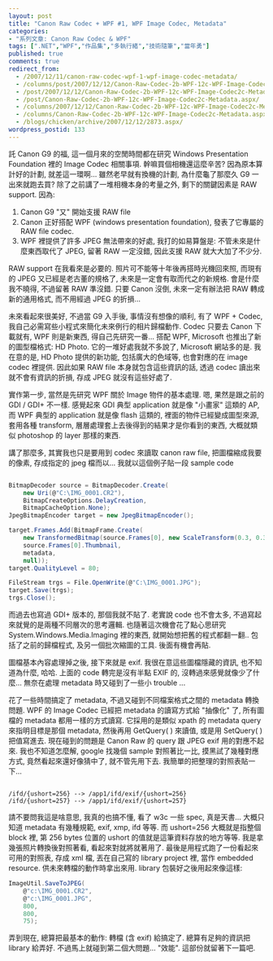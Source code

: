 ```yaml
---
layout: post
title: "Canon Raw Codec + WPF #1, WPF Image Codec, Metadata"
categories:
- "系列文章: Canon Raw Codec & WPF"
tags: [".NET","WPF","作品集","多執行緒","技術隨筆","當年勇"]
published: true
comments: true
redirect_from:
  - /2007/12/11/canon-raw-codec-wpf-1-wpf-image-codec-metadata/
  - /columns/post/2007/12/12/Canon-Raw-Codec-2b-WPF-12c-WPF-Image-Codec2c-Metadata.aspx/
  - /post/2007/12/12/Canon-Raw-Codec-2b-WPF-12c-WPF-Image-Codec2c-Metadata.aspx/
  - /post/Canon-Raw-Codec-2b-WPF-12c-WPF-Image-Codec2c-Metadata.aspx/
  - /columns/2007/12/12/Canon-Raw-Codec-2b-WPF-12c-WPF-Image-Codec2c-Metadata.aspx/
  - /columns/Canon-Raw-Codec-2b-WPF-12c-WPF-Image-Codec2c-Metadata.aspx/
  - /blogs/chicken/archive/2007/12/12/2873.aspx/
wordpress_postid: 133
---
```


託 Canon G9 的福, 這一個月來的空閒時間都在研究 Windows Presentation Foundation 裡的 Image Codec 相關事項. 幹嘛買個相機還這麼辛苦? 因為原本算計好的計劃, 就差這一環啊... 雖然老早就有換機的計劃, 為什麼龜了那麼久 G9 一出來就跑去買? 除了之前講了一堆相機本身的考量之外, 剩下的關鍵因素是 RAW support. 因為:

1. Canon G9 "又" 開始支援 RAW file
2. Canon 正好搭配 WPF (windows presentation foundation), 發表了它專屬的 RAW file codec.
3. WPF 裡提供了許多 JPEG 無法帶來的好處, 我打的如易算盤是: 不管未來是什麼東西取代了 JPEG, 留著 RAW 一定沒錯, 因此支援 RAW 就大大加了不少分.

RAW support 在我看來是必要的. 照片可不能等十年後再搭時光機回來照, 而現有的 JPEG 又已經是老古董的規格了, 未來是一定會有取而代之的新規格. 會是什麼我不曉得, 不過留著 RAW 準沒錯. 只要 Canon 沒倒, 未來一定有辦法把 RAW 轉成新的通用格式, 而不用經過 JPEG 的折損...

未來看起來很美好, 不過當 G9 入手後, 事情沒有想像的順利, 有了 WPF + Codec, 我自己必需寫些小程式來簡化未來例行的相片歸檔動作. Codec 只要去 Canon 下載就有, WPF 則是新東西, 得自己先研究一番... 搭配 WPF, Microsoft 也推出了新的圖型檔格式: HD Photo. 它的一堆好處我就不多說了, Microsoft 網站多的是. 我在意的是, HD Photo 提供的新功能, 包括廣大的色域等, 也會對應的在 image codec 裡提供. 因此如果 RAW file 本身就包含這些資訊的話, 透過 codec 讀出來就不會有資訊的折損, 存成 JPEG 就沒有這些好處了.

實作第一步, 當然是先研究 WPF 關於 Image 物件的基本處理. 嗯, 果然是跟之前的 GDI / GDI+ 不一樣. 感覺起來 GDI 典型 application 就是像 "小畫家" 這類的 AP, 而 WPF 典型的 application 就是像 flash 這類的, 裡面的物件已經變成圖型來源, 套用各種 transform, 層層處理套上去後得到的結果才是你看到的東西, 大概就類似 photoshop 的 layer 那樣的東西.

講了那麼多, 其實我也只是要用到 codec 來讀取 canon raw file, 把圖檔縮成我要的像素, 存成指定的 jpeg 檔而以... 我就以這個例子貼一段 sample code

```csharp

BitmapDecoder source = BitmapDecoder.Create(
    new Uri(@"C:\IMG_0001.CR2"),
    BitmapCreateOptions.DelayCreation,
    BitmapCacheOption.None);
JpegBitmapEncoder target = new JpegBitmapEncoder(); 

target.Frames.Add(BitmapFrame.Create(
    new TransformedBitmap(source.Frames[0], new ScaleTransform(0.3, 0.3)),
    source.Frames[0].Thumbnail,
    metadata,
    null)); 
target.QualityLevel = 80; 

FileStream trgs = File.OpenWrite(@"C:\IMG_0001.JPG");
target.Save(trgs);
trgs.Close(); 

```

而過去也寫過 GDI+ 版本的, 那個我就不貼了. 老實說 code 也不會太多, 不過寫起來就覺的是兩種不同層次的思考邏輯. 也隨著這次機會花了點心思研究 System.Windows.Media.Imaging 裡的東西, 就開始想把舊的程式都翻一翻.. 包括了之前的歸檔程式, 及另一個批次縮圖的工具. 後面有機會再貼.

圖檔基本內容處理掉之後, 接下來就是 exif. 我很在意這些圖檔隱藏的資訊, 也不知道為什麼, 哈哈. 上面的 code 轉完是沒有半點 EXIF 的, 沒轉過來感覺就像少了什麼... 無奈在處理 metadata 時又碰到了一些小 trouble ...

花了一些時間搞定了 metadata, 不過又碰到不同檔案格式之間的 metadata 轉換問題. WPF 的 Image Codec 已經把 metadata 的讀寫方式給 "抽像化" 了, 所有圖檔的 metadata 都用一樣的方式讀寫. 它採用的是類似 xpath 的 metadata query 來指明目標是那個 metadata, 然後再用 GetQuery( ) 來讀值, 或是用 SetQuery( ) 把值寫進去. 現在碰到的問題是 Canon Raw 的 query 跟 JPEG exif 用的對應不起來. 我也不知道怎麼解, google 找幾個 sample 對照著比一比, 摸黑試了幾種對應方式, 竟然看起來還好像猜中了, 就不管先用下去. 我簡單的把整理的對照表貼一下...

```

/ifd/{ushort=256} --> /app1/ifd/exif/{ushort=256}
/ifd/{ushort=257} --> /app1/ifd/exif/{ushort=257}

```



請不要問我這是啥意思, 我真的也搞不懂, 看了 w3c 一些 spec, 真是天書... 大概只知道 metadata 有幾種規範, exif, xmp, ifd 等等. 而 ushort=256 大概就是指整個 block 裡, 第 256 bytes 位置的 ushort 的值就是這筆資料存放的地方等等. 我是拿幾張照片轉換後對照著看, 看起來對就將就著用了. 最後是用程式跑了一份看起來可用的對照表, 存成 xml 檔, 丟在自己寫的 library project 裡, 當作 embedded resource. 供未來轉檔的動作時拿出來用. library 包裝好之後用起來像這樣:

```csharp
ImageUtil.SaveToJPEG(
    @"c:\IMG_0001.CR2",
    @"c:\IMG_0001.JPG",
    800,
    800,
    75);
```

弄到現在, 總算把最基本的動作: 轉檔 (含 exif) 給搞定了. 總算有足夠的資訊把 library 給弄好. 不過馬上就碰到第二個大問題... "效能". 這部份就留著下一篇吧.
